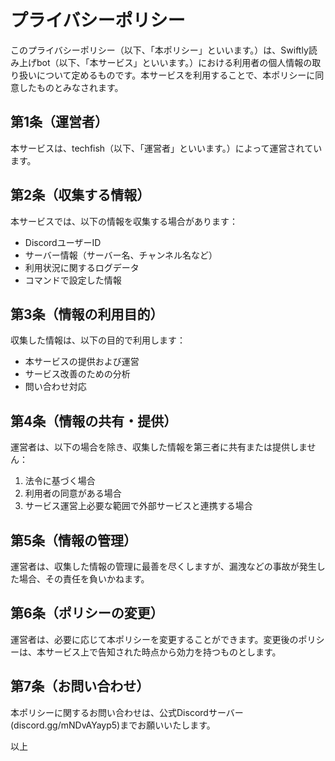 # プライバシーポリシー

このプライバシーポリシー（以下、「本ポリシー」といいます。）は、Swiftly読み上げbot（以下、「本サービス」といいます。）における利用者の個人情報の取り扱いについて定めるものです。本サービスを利用することで、本ポリシーに同意したものとみなされます。

## 第1条（運営者）
本サービスは、techfish（以下、「運営者」といいます。）によって運営されています。

## 第2条（収集する情報）
本サービスでは、以下の情報を収集する場合があります：
- DiscordユーザーID
- サーバー情報（サーバー名、チャンネル名など）
- 利用状況に関するログデータ
- コマンドで設定した情報

## 第3条（情報の利用目的）
収集した情報は、以下の目的で利用します：
- 本サービスの提供および運営
- サービス改善のための分析
- 問い合わせ対応

## 第4条（情報の共有・提供）
運営者は、以下の場合を除き、収集した情報を第三者に共有または提供しません：
1. 法令に基づく場合
2. 利用者の同意がある場合
3. サービス運営上必要な範囲で外部サービスと連携する場合

## 第5条（情報の管理）
運営者は、収集した情報の管理に最善を尽くしますが、漏洩などの事故が発生した場合、その責任を負いかねます。

## 第6条（ポリシーの変更）
運営者は、必要に応じて本ポリシーを変更することができます。変更後のポリシーは、本サービス上で告知された時点から効力を持つものとします。

## 第7条（お問い合わせ）
本ポリシーに関するお問い合わせは、公式Discordサーバー(discord.gg/mNDvAYayp5)までお願いいたします。

以上
